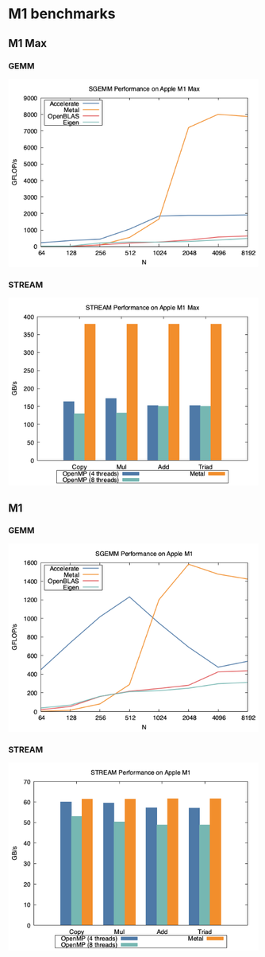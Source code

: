 # M1 benchmarks

## M1 Max

### GEMM
![](gemm/result_m1max/gemm.png)

### STREAM
![](stream/result_m1max/stream.png)

## M1

### GEMM
![](gemm/result_m1/gemm.png)

### STREAM
![](stream/result_m1/stream.png)
